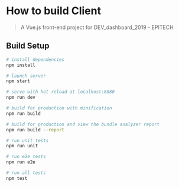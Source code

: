 # How to build Client 

> A Vue.js front-end project for DEV_dashboard_2019 - EPITECH

## Build Setup

``` bash
# install dependencies
npm install

# launch server 
npm start

# serve with hot reload at localhost:8080
npm run dev

# build for production with minification
npm run build

# build for production and view the bundle analyzer report
npm run build --report

# run unit tests
npm run unit

# run e2e tests
npm run e2e

# run all tests
npm test
```

